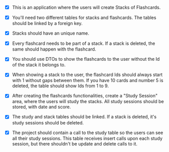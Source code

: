 - [x] This is an application where the users will create Stacks of Flashcards.
- [x] You'll need two different tables for stacks and flashcards. The tables 
should be linked by a foreign key.
- [x] Stacks should have an unique name.
- [x] Every flashcard needs to be part of a stack. If a stack is deleted, the 
same should happen with the flashcard.
- [x] You should use DTOs to show the flashcards to the user without the Id 
of the stack it belongs to.
- [x] When showing a stack to the user, the flashcard Ids should always start 
with 1 without gaps between them. If you have 10 cards and number 5 is deleted, 
the table should show Ids from 1 to 9.
- [x] After creating the flashcards functionalities, create a "Study Session" 
area, where the users will study the stacks. All study sessions should be 
stored, with date and score.
- [x] The study and stack tables should be linked. If a stack is deleted, it's 
study sessions should be deleted.
- [x] The project should contain a call to the study table so the users can see 
all their study sessions. This table receives insert calls upon each study 
session, but there shouldn't be update and delete calls to it.

